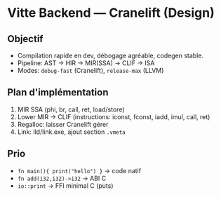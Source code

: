 # Vitte Backend — Cranelift (Design)

## Objectif
- Compilation rapide en dev, débogage agréable, codegen stable.
- Pipeline: AST -> HIR -> MIR(SSA) -> CLIF -> ISA
- Modes: `debug-fast` (Cranelift), `release-max` (LLVM)

## Plan d'implémentation
1. MIR SSA (phi, br, call, ret, load/store)
2. Lower MIR -> CLIF (instructions: iconst, fconst, iadd, imul, call, ret)
3. Regalloc: laisser Cranelift gérer
4. Link: lld/link.exe, ajout section `.vmeta`

## Prio
- `fn main(){ print("hello") }` -> code natif
- `fn add(i32,i32)->i32` -> ABI C
- `io::print` -> FFI minimal C (puts)
